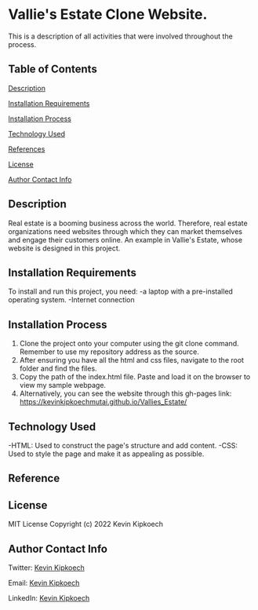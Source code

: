 # Vallie's Estate Clone Website.
This is a description of all activities that were involved throughout the process.

## **Table of Contents**
[Description](#description)


[Installation Requirements](#installationrequirements)


[Installation Process](#installationprocess)


[Technology Used](#technologyused)


[References](#references)


[License](#license)


[Author Contact Info](#authorcontactinfo)
## **Description**
Real estate is a booming business across the world. Therefore, real estate organizations need websites through which they can market themselves and engage their customers online. An example in Vallie's Estate, whose website is designed in this project. 
## **Installation Requirements**
To install and run this project, you need:
-a laptop with a pre-installed operating system.
-Internet connection
## **Installation Process**
1. Clone the project onto your computer using the git clone command. Remember to use my repository address as the source. 
2. After ensuring you have all the html and css files, navigate to the root folder and find the files. 
3. Copy the path of the index.html file. Paste and load it on the browser to view my sample webpage. 
4. Alternatively, you can see the website through this gh-pages link: https://kevinkipkoechmutai.github.io/Vallies_Estate/ 
## **Technology Used**
-HTML: Used to construct the page's structure and add content.
-CSS: Used to style the page and make it as appealing as possible. 
## **Reference**

## **License**
MIT License Copyright (c) 2022 Kevin Kipkoech
## **Author Contact Info**
Twitter: [Kevin Kipkoech](twitter.com/KevinKipkoechM1?s=09)

Email: [Kevin Kipkoech](kevin.kipkoech@student.moringaschool.com)

LinkedIn: [Kevin Kipkoech](https://www.linkedin.com/in/kevin-kipkoech-651a15108)


 